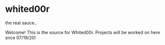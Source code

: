 # whited00r
the real sauce..

Welcome! This is the source for Whited00r. Projects will be worked on here snce 07/19/20!
